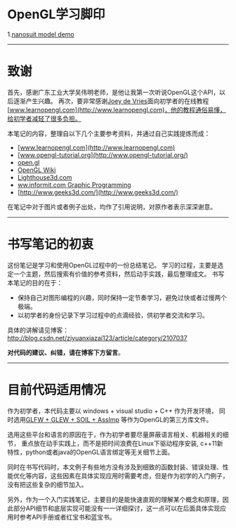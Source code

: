 # OpenGL学习脚印

1.[nanosuit model demo](http://img.blog.csdn.net/20161004121046497)

-------

# 致谢

首先，感谢广东工业大学吴伟明老师，是他让我第一次听说OpenGL这个API，以后逐渐产生兴趣。
再次，要非常感谢[Joey de Vries](http://joeydevries.com/#home)面向初学者的在线教程[www.learnopengl.com](http://www.learnopengl.com)，他的教程通俗易懂，给初学者减轻了很多负担。

本笔记的内容，整理自以下几个主要参考资料，并通过自己实践提炼而成：

- [www.learnopengl.com](http://www.learnopengl.com)
- [www.opengl-tutorial.org](http://www.opengl-tutorial.org/)
- [open.gl](https://open.gl/)
- [OpenGL Wiki](https://www.opengl.org/wiki)
- [Lighthouse3d.com](http://www.lighthouse3d.com/)
- [ww.informit.com Graphic Programming](http://www.informit.com/articles/index.aspx?st=60188)
- [http://www.geeks3d.com/](http://www.geeks3d.com/)

在笔记中对于图片或者例子出处，均作了引用说明，对原作者表示深深谢意。

-------
# 书写笔记的初衷

这份笔记是学习和使用OpenGL过程中的一份总结笔记。
学习的过程，主要是选定一个主题，然后搜索有价值的参考资料，然后动手实践，最后整理成文。
书写本笔记的目的在于：

- 保持自己对图形编程的兴趣，同时保持一定节奏学习，避免过快或者过慢两个极端。
- 以初学者的身份记录下学习过程中的点滴经验，供初学者交流和学习。

具体的讲解请见博客：http://blog.csdn.net/ziyuanxiazai123/article/category/2107037

**对代码的建议、纠错，请在博客下方留言**。

-------
# 目前代码适用情况

作为初学者，本代码主要以 windows + visual studio + C++ 作为开发环境，
同时选用[GLFW + GLEW + SOIL + AssImp](https://github.com/wangdingqiao/noteForOpenGL/tree/master/libraries) 等作为OpenGL的第三方库文件。

选用这些平台和语言的原因在于，作为初学者要尽量屏蔽语言相关、机器相关的细节，
重点放在动手实践上，而不是把时间浪费在Linux下驱动程序安装, c++11新特性，python或者java的OpenGL语言绑定等无关细节上面。

同时在书写代码时，本文例子有些地方没有涉及到细致的函数封装、错误处理、性能优化等内容，这些因素在具体实现应用时需要考虑，但是作为初学的入门例子，没有把这些复杂的细节加入。

另外，作为一个入门实践笔记，主要目的是能快速直观的理解某个概念和原理，因此部分API细节和底层实现可能没有一一详细探讨，这一点可以在后面具体实现应用时参考API手册或者红宝书和蓝宝书。


